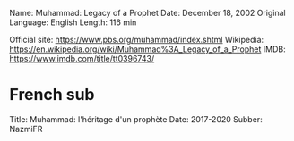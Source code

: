 Name: Muhammad: Legacy of a Prophet
Date: December 18, 2002
Original Language: English
Length: 116 min

Official site: https://www.pbs.org/muhammad/index.shtml
Wikipedia: https://en.wikipedia.org/wiki/Muhammad%3A_Legacy_of_a_Prophet
IMDB: https://www.imdb.com/title/tt0396743/


# French sub

Title: Muhammad: l'héritage d'un prophète
Date: 2017-2020
Subber: NazmiFR
